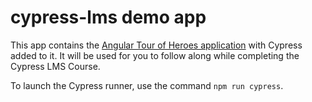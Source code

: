 # cypress-lms demo app

This app contains the [Angular Tour of Heroes application](https://angular.io/generated/zips/getting-started/getting-started.zip) with Cypress added to it. It will be used for you to follow along while completing the Cypress LMS Course. 

To launch the Cypress runner, use the command `npm run cypress`.
